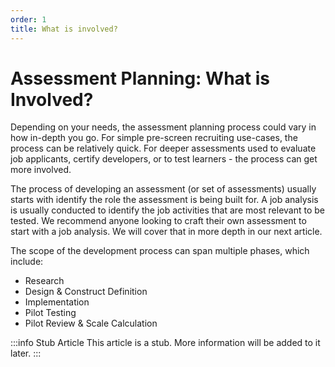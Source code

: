 ```yaml
---
order: 1
title: What is involved?  
---
```


# Assessment Planning: What is Involved? 
Depending on your needs, the assessment planning process could vary in how in-depth you go. For simple pre-screen recruiting use-cases, the process can be relatively quick. For deeper assessments used to evaluate job applicants, certify developers, or to test learners - the process can get more involved. 

The process of developing an assessment (or set of assessments) usually starts with identify the role the assessment is being built for. A job analysis is usually conducted to identify the job activities that are most relevant to be tested. We recommend anyone looking to craft their own assessment to start with a job analysis. We will cover that in more depth in our next article. 

The scope of the development process can span multiple phases, which include:

- Research
- Design & Construct Definition
- Implementation
- Pilot Testing
- Pilot Review & Scale Calculation 

:::info Stub Article
This article is a stub. More information will be added to it later.
:::

